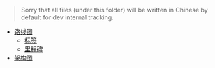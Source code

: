> Sorry that all files (under this folder) will be written in Chinese by default for dev internal tracking.

- [路线图](ROADMAP.md)
    - [标签](LABEL.md)
    - [里程碑](MILESTONE.md)
- [架构图](ARCHITECTURE.drawio.svg)

